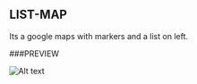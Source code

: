 ## LIST-MAP

Its a google maps with markers and a list on left.

###PREVIEW

![Alt text](/../master/screenshots/30-disable%20clusters.png?raw=true "Optional Title")